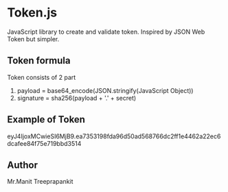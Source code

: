 # Token.js

JavaScript library to create and validate token. Inspired by JSON Web Token but simpler.

## Token formula

Token consists of 2 part 

1. payload = base64_encode(JSON.stringify(JavaScript Object)) 
2. signature = sha256(payload + '.' + secret)

## Example of Token

eyJ4IjoxMCwieSI6MjB9.ea7353198fda96d50ad568766dc2ff1e4462a22ec6dcafee84f75e719bbd3514

## Author

Mr.Manit Treeprapankit
